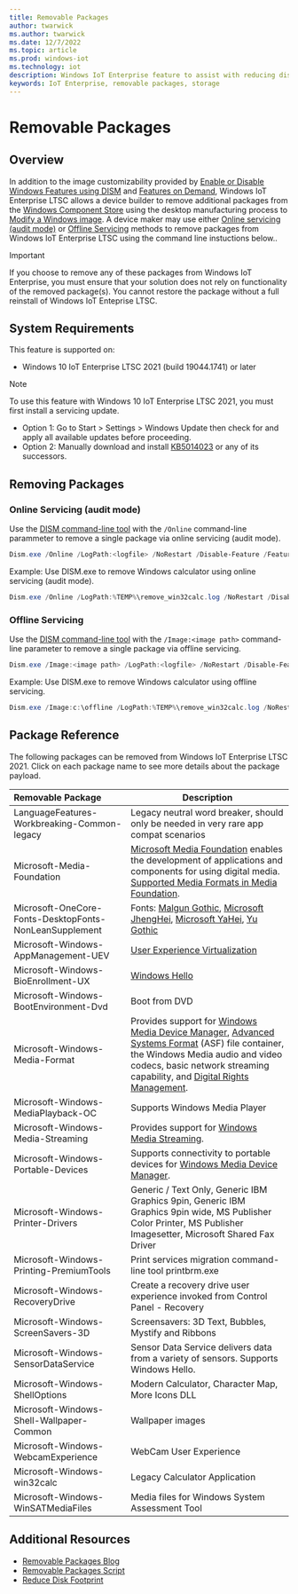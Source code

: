 ```yaml
---
title: Removable Packages
author: twarwick
ms.author: twarwick
ms.date: 12/7/2022
ms.topic: article
ms.prod: windows-iot
ms.technology: iot
description: Windows IoT Enterprise feature to assist with reducing disk footprint
keywords: IoT Enterprise, removable packages, storage
---
```


# Removable Packages
## Overview
In addition to the image customizability provided by [Enable or Disable Windows Features using DISM](https://learn.microsoft.com/windows-hardware/manufacture/desktop/enable-or-disable-windows-features-using-dism) and [Features on Demand](https://learn.microsoft.com/windows-hardware/manufacture/desktop/features-on-demand-v2--capabilities), Windows IoT Enterprise LTSC allows a device builder to remove additional packages from the [Windows Component Store](https://learn.microsoft.com/windows-hardware/manufacture/desktop/manage-the-component-store) using the desktop manufacturing process to [Modify a Windows image](/windows-hardware/manufacture/desktop/modify-an-image).  A device maker may use either [Online servicing (audit mode)](/windows-hardware/manufacture/desktop/audit-mode-overview) or [Offline Servicing](/windows-hardware/manufacture/desktop/mount-and-modify-a-windows-image-using-dism) methods to remove packages from Windows IoT Enterprise LTSC using the command line instuctions below..
> [!Important]
>
>If you choose to remove any of these packages from Windows IoT Enterprise, you must ensure that your  solution does not rely on functionality of the removed package(s). You cannot restore the package without a full reinstall of Windows IoT Enteprise LTSC.

## System Requirements
This feature is supported on:
- Windows 10 IoT Enterprise LTSC 2021 (build 19044.1741) or later

> [!Note]
>
> To use this feature with Windows 10 IoT Enterprise LTSC 2021, you must first install a servicing update.  
> - Option 1: Go to Start > Settings > Windows Update then check for and apply all available updates before proceeding.
> - Option 2: Manually download and install  [KB5014023](https://support.microsoft.com/topic/june-2-2022-kb5014023-os-builds-19042-1741-19043-1741-and-19044-1741-preview-65ac6a5d-439a-4e88-b431-a5e2d4e2516a) or any of its successors.
 
## Removing Packages

### Online Servicing (audit mode)
Use the [DISM command-line tool](/windows-hardware/manufacture/desktop/what-is-dism) with the ```/Online``` command-line parammeter to remove a single package via online servicing (audit mode).

```powershell
Dism.exe /Online /LogPath:<logfile> /NoRestart /Disable-Feature /FeatureName:<package name> /PackageName:@Package
```

Example: Use DISM.exe to remove Windows calculator using online servicing (audit mode).
```powershell
Dism.exe /Online /LogPath:%TEMP%\remove_win32calc.log /NoRestart /Disable-Feature /FeatureName:Microsoft-Windows-win32calc /PackageName:@Package
````
### Offline Servicing
Use the [DISM command-line tool](/windows-hardware/manufacture/desktop/what-is-dism) with the ```/Image:<image path>``` command-line parameter to remove a single package via offline servicing.

```powershell
Dism.exe /Image:<image path> /LogPath:<logfile> /NoRestart /Disable-Feature /FeatureName:<package name> /PackageName:@Package
```

Example: Use DISM.exe to remove Windows calculator using offline servicing.
```powershell
Dism.exe /Image:c:\offline /LogPath:%TEMP%\remove_win32calc.log /NoRestart /Disable-Feature /FeatureName:Microsoft-Windows-win32calc /PackageName:@Package
````

## Package Reference

The following packages can be removed from Windows IoT Enterprise LTSC 2021.  Click on each package name to see more details about the package payload.


| Removable Package  | Description |
|:-------------------|-------------|
| LanguageFeatures-Workbreaking-Common-legacy            | Legacy neutral word breaker, should only be needed in very rare app compat scenarios |
| Microsoft-Media-Foundation                             | [Microsoft Media Foundation](/windows/win32/medfound/microsoft-media-foundation-sdk) enables the development of applications and components for using digital media. [Supported Media Formats in Media Foundation](/windows/win32/medfound/supported-media-formats-in-media-foundation). |
| Microsoft-OneCore-Fonts-DesktopFonts-NonLeanSupplement | Fonts: [Malgun Gothic](/typography/font-list/malgun-gothic), [Microsoft JhengHei](/typography/font-list/microsoft-jhenghei), [Microsoft YaHei](/typography/font-list/microsoft-yahei), [Yu Gothic](/typography/font-list/yu-gothic) |
| Microsoft-Windows-AppManagement-UEV                    | [User Experience Virtualization](/windows/configuration/ue-v/uev-for-windows) |
| Microsoft-Windows-BioEnrollment-UX                     | [Windows Hello](/windows-hardware/design/device-experiences/windows-hello) |
| Microsoft-Windows-BootEnvironment-Dvd                  | Boot from DVD |
| Microsoft-Windows-Media-Format                         | Provides support for [Windows Media Device Manager](/windows/win32/wmdm/,windows-media-device-manager-architecture),  [Advanced Systems Format](/windows/win32/wmformat/overview-of-the-asf-format) (ASF) file container, the Windows Media audio and video codecs, basic network streaming capability, and [Digital Rights Management](/windows/win32/wmformat/overview-of-windows-media-drm). |
| Microsoft-Windows-MediaPlayback-OC                     | Supports Windows Media Player |
| Microsoft-Windows-Media-Streaming                      | Provides support for [Windows Media Streaming](/windows/win32/mediastreaming/media-streaming-api-portal). |
| Microsoft-Windows-Portable-Devices                     | Supports connectivity to portable devices for [Windows Media Device Manager](/windows/win32/wmdm/,windows-media-device-manager-architecture). |
| Microsoft-Windows-Printer-Drivers                      | Generic / Text Only, Generic IBM Graphics 9pin, Generic IBM Graphics 9pin wide, MS Publisher Color Printer, MS Publisher Imagesetter, Microsoft Shared Fax Driver |
| Microsoft-Windows-Printing-PremiumTools                | Print services migration command-line tool printbrm.exe |
| Microsoft-Windows-RecoveryDrive                        | Create a recovery drive user experience invoked from Control Panel - Recovery |
| Microsoft-Windows-ScreenSavers-3D                      | Screensavers: 3D Text, Bubbles, Mystify and Ribbons |
| Microsoft-Windows-SensorDataService                    | Sensor Data Service delivers data from a variety of sensors.  Supports Windows Hello.  |
| Microsoft-Windows-ShellOptions                         | Modern Calculator, Character Map, More Icons DLL |
| Microsoft-Windows-Shell-Wallpaper-Common               | Wallpaper images |
| Microsoft-Windows-WebcamExperience                     | WebCam User Experience |
| Microsoft-Windows-win32calc                            | Legacy Calculator Application|
| Microsoft-Windows-WinSATMediaFiles                     | Media files for Windows System Assessment Tool |

## Additional Resources
* [Removable Packages Blog](https://aka.ms/RemovablePackagesBlog)
* [Removable Packages Script](https://aka.ms/RemovablePackagesScript)
* [Reduce Disk Footprint](/windows/iot/iot-enterprise/optimize-your-device/reduce-disk-footprint)
